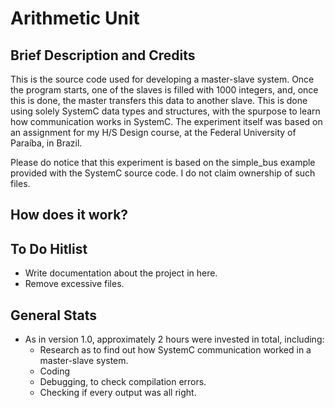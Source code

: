 # Arithmetic Unit

## Brief Description and Credits

This is the source code used for developing a master-slave system. Once the program starts, one of the slaves is filled with 1000 integers, and, once this is done, the master transfers this data to another slave. This is done using solely SystemC data types and structures, with the spurpose to learn how communication works in SystemC. The experiment itself was based on an assignment for my H/S Design course, at the Federal University of Paraíba, in Brazil.

Please do notice that this experiment is based on the simple_bus example provided with the SystemC source code. I do not claim ownership of such files.

## How does it work?

## To Do Hitlist
* Write documentation about the project in here.
* Remove excessive files.

## General Stats
* As in version 1.0, approximately 2 hours were invested in total, including:
  * Research as to find out how SystemC communication worked in a master-slave system.
  * Coding
  * Debugging, to check compilation errors.
  * Checking if every output was all right.
